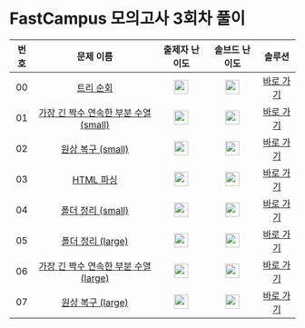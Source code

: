 # FastCampus 모의고사 3회차 풀이

| 번호 | 문제 이름 | 출제자 난이도 | 솔브드 난이도 | 솔루션 |
| :--: | :--: | :--: | :--: | :--: |
| 00 | [트리 순회](https://www.acmicpc.net/problem/22856) | <img height="25px" width="25px" src="https://static.solved.ac/tier_small/10.svg"/> | <img height="25px" width="25px" src="https://static.solved.ac/tier_small/12.svg"/> | [바로 가기](./00) |
| 01 | [가장 긴 짝수 연속한 부분 수열 (small)](https://www.acmicpc.net/problem/22857) | <img height="25px" width="25px" src="https://static.solved.ac/tier_small/12.svg"/> | <img height="25px" width="25px" src="https://static.solved.ac/tier_small/8.svg"/> | [바로 가기](./01) |
| 02 | [원상 복구 (small)](https://www.acmicpc.net/problem/22858) | <img height="25px" width="25px" src="https://static.solved.ac/tier_small/12.svg"/> | <img height="25px" width="25px" src="https://static.solved.ac/tier_small/7.svg"/> | [바로 가기](./02) |
| 03 | [HTML 파싱](https://www.acmicpc.net/problem/22859) | <img height="25px" width="25px" src="https://static.solved.ac/tier_small/12.svg"/> | <img height="25px" width="25px" src="https://static.solved.ac/tier_small/13.svg"/> | [바로 가기](./03) |
| 04 | [폴더 정리 (small)](https://www.acmicpc.net/problem/22860) | <img height="25px" width="25px" src="https://static.solved.ac/tier_small/13.svg"/> | <img height="25px" width="25px" src="https://static.solved.ac/tier_small/13.svg"/> | [바로 가기](./04) |
| 05 | [폴더 정리 (large)](https://www.acmicpc.net/problem/22861) | <img height="25px" width="25px" src="https://static.solved.ac/tier_small/13.svg"/> | <img height="25px" width="25px" src="https://static.solved.ac/tier_small/14.svg"/> | [바로 가기](./05) |
| 06 | [가장 긴 짝수 연속한 부분 수열 (large)](https://www.acmicpc.net/problem/22862) | <img height="25px" width="25px" src="https://static.solved.ac/tier_small/12.svg"/> | <img height="25px" width="25px" src="https://static.solved.ac/tier_small/10.svg"/> | [바로 가기](./06) |
| 07 | [원상 복구 (large)](https://www.acmicpc.net/problem/22863) | <img height="25px" width="25px" src="https://static.solved.ac/tier_small/14.svg"/> | <img height="25px" width="25px" src="https://static.solved.ac/tier_small/13.svg"/> | [바로 가기](./07) |
